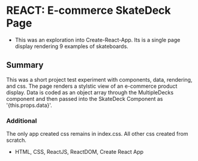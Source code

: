 # REACT: E-commerce SkateDeck Page
* This was an exploration into Create-React-App. Its is a single page display rendering 9 examples of skateboards.

## Summary
This was a short project test experiment with components, data, rendering, and css. The page renders a stylstic view of an e-commerce product display. Data is coded as an object array through the MultipleDecks component and then passed into the SkateDeck Component as '{this.props.data}'.

### Additional
The only app created css remains in index.css. All other css created from scratch. 

- HTML, CSS, ReactJS, ReactDOM, Create React App












